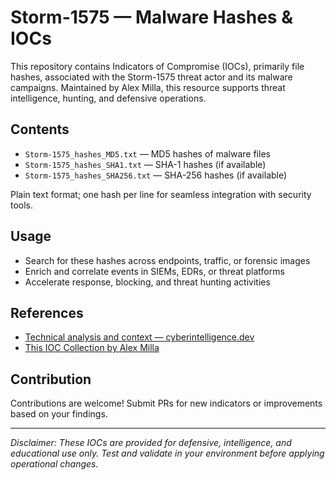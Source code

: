# Storm-1575 — Malware Hashes & IOCs

This repository contains Indicators of Compromise (IOCs), primarily file hashes, associated with the Storm-1575 threat actor and its malware campaigns. Maintained by Alex Milla, this resource supports threat intelligence, hunting, and defensive operations.

## Contents

- `Storm-1575_hashes_MD5.txt` — MD5 hashes of malware files
- `Storm-1575_hashes_SHA1.txt` — SHA-1 hashes (if available)
- `Storm-1575_hashes_SHA256.txt` — SHA-256 hashes (if available)

Plain text format; one hash per line for seamless integration with security tools.

## Usage

- Search for these hashes across endpoints, traffic, or forensic images
- Enrich and correlate events in SIEMs, EDRs, or threat platforms
- Accelerate response, blocking, and threat hunting activities

## References

- [Technical analysis and context — cyberintelligence.dev](https://www.cyberintelligence.dev/salty-2fa-undetected-phaas-from-storm-1575-targets-us-and-eu-industries/)
- [This IOC Collection by Alex Milla](https://github.com/alex-milla/IOCs/tree/main/Storm-1575)

## Contribution

Contributions are welcome! Submit PRs for new indicators or improvements based on your findings.

---

_Disclaimer: These IOCs are provided for defensive, intelligence, and educational use only. Test and validate in your environment before applying operational changes._
